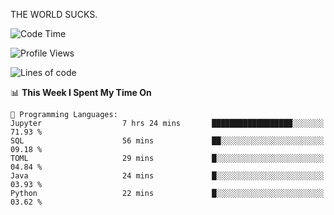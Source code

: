 THE WORLD SUCKS.

<!--START_SECTION:waka-->
![Code Time](http://img.shields.io/badge/Code%20Time-862%20hrs%2023%20mins-blue)

![Profile Views](http://img.shields.io/badge/Profile%20Views-0-blue)

![Lines of code](https://img.shields.io/badge/From%20Hello%20World%20I%27ve%20Written-868.5%20thousand%20lines%20of%20code-blue)

📊 **This Week I Spent My Time On** 

```text
💬 Programming Languages: 
Jupyter                  7 hrs 24 mins       ██████████████████░░░░░░░   71.93 % 
SQL                      56 mins             ██░░░░░░░░░░░░░░░░░░░░░░░   09.18 % 
TOML                     29 mins             █░░░░░░░░░░░░░░░░░░░░░░░░   04.84 % 
Java                     24 mins             █░░░░░░░░░░░░░░░░░░░░░░░░   03.93 % 
Python                   22 mins             █░░░░░░░░░░░░░░░░░░░░░░░░   03.62 % 
```


<!--END_SECTION:waka-->
